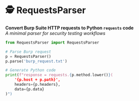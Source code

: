 # 🕵️ RequestsParser

**Convert Burp Suite HTTP requests to Python `requests` code**  
*A minimal parser for security testing workflows*

```python
from RequestsParser import RequestsParser

# Parse Burp request
p = RequestsParser()
p.parse('burp_request.txt')

# Generate Python code
print(f"response = requests.{p.method.lower()}(
    '{p.host + p.path}',
    headers={p.headers},
    data={p.data}
)")
